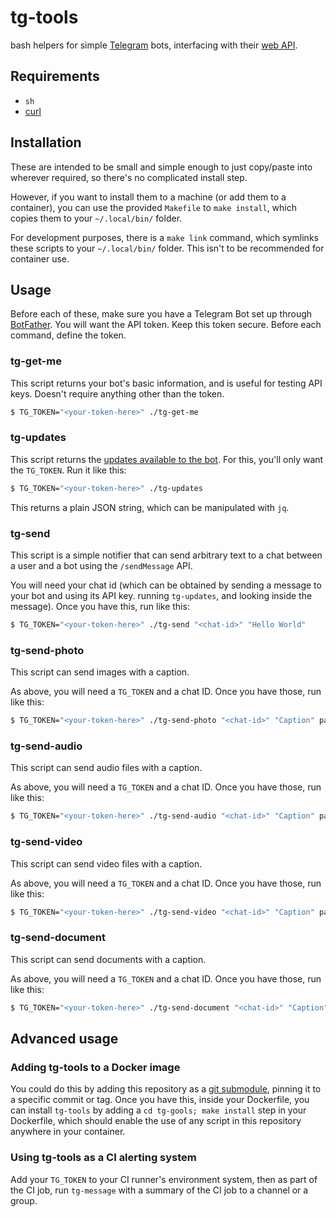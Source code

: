 # tg-tools

bash helpers for simple [Telegram](https://telegram.org) bots, interfacing with
their [web API](https://core.telegram.org/bots).

## Requirements

* `sh`
* [curl](https://curl.se/docs/manpage.html)

## Installation

These are intended to be small and simple enough to just copy/paste into
wherever required, so there's no complicated install step.

However, if you want to install them to a machine (or add them to a container),
you can use the provided `Makefile` to `make install`, which copies them to
your `~/.local/bin/` folder.

For development purposes, there is a `make link` command, which symlinks these
scripts to your `~/.local/bin/` folder. This isn't to be recommended for
container use.

## Usage

Before each of these, make sure you have a Telegram Bot set up through
[BotFather](https://t.me/BotFather). You will want the API token. Keep this
token secure. Before each command, define the token.

### tg-get-me

This script returns your bot's basic information, and is useful for testing
API keys. Doesn't require anything other than the token.

```bash
$ TG_TOKEN="<your-token-here>" ./tg-get-me
```

### tg-updates

This script returns the [updates available to the
bot](https://core.telegram.org/bots/api#getting-updates). For this, you'll only
want the `TG_TOKEN`. Run it like this:

```bash
$ TG_TOKEN="<your-token-here>" ./tg-updates
```

This returns a plain JSON string, which can be manipulated with `jq`.

### tg-send

This script is a simple notifier that can send arbitrary text to a chat between
a user and a bot using the `/sendMessage` API.

You will need your chat id (which can be obtained by sending a message
to your bot and using its API key. running `tg-updates`, and looking inside the
message). Once you have this, run like this:

```bash
$ TG_TOKEN="<your-token-here>" ./tg-send "<chat-id>" "Hello World"
```

### tg-send-photo

This script can send images with a caption.

As above, you will need a `TG_TOKEN` and a chat ID.
Once you have those, run like this:

```bash
$ TG_TOKEN="<your-token-here>" ./tg-send-photo "<chat-id>" "Caption" path/to/image.jpeg
```

### tg-send-audio

This script can send audio files with a caption.

As above, you will need a `TG_TOKEN` and a chat ID.
Once you have those, run like this:

```bash
$ TG_TOKEN="<your-token-here>" ./tg-send-audio "<chat-id>" "Caption" path/to/audio.mp3
```

### tg-send-video

This script can send video files with a caption.

As above, you will need a `TG_TOKEN` and a chat ID.
Once you have those, run like this:

```bash
$ TG_TOKEN="<your-token-here>" ./tg-send-video "<chat-id>" "Caption" path/to/video.mp4
```

### tg-send-document

This script can send documents with a caption.

As above, you will need a `TG_TOKEN` and a chat ID.
Once you have those, run like this:

```bash
$ TG_TOKEN="<your-token-here>" ./tg-send-document "<chat-id>" "Caption" path/to/document.pdf
```

## Advanced usage

### Adding tg-tools to a Docker image

You could do this by adding this repository as a [git
submodule](https://git-scm.com/book/en/v2/Git-Tools-Submodules), pinning it to a
specific commit or tag. Once you have this, inside your Dockerfile, you can
install `tg-tools` by adding a `cd tg-gools; make install` step in your
Dockerfile, which should enable the use of any script in this repository
anywhere in your container.

### Using tg-tools as a CI alerting system

Add your `TG_TOKEN` to your CI runner's environment system, then as part of the
CI job, run `tg-message` with a summary of the CI job to a channel or a group.
